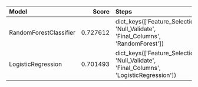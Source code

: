 | Model                  |    Score | Steps                                                                                    |
|:-----------------------|---------:|:-----------------------------------------------------------------------------------------|
| RandomForestClassifier | 0.727612 | dict_keys(['Feature_Selection', 'Null_Validate', 'Final_Columns', 'RandomForest'])       |
| LogisticRegression     | 0.701493 | dict_keys(['Feature_Selection', 'Null_Validate', 'Final_Columns', 'LogisticRegression']) |